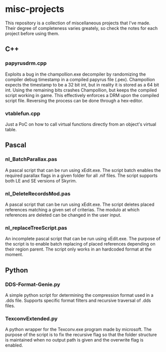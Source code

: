 # misc-projects
This repository is a collection of miscellaneous projects that I've made. \
Their degree of completeness varies greately, so check the notes for each project before using them.

## C++

### papyrusdrm.cpp
Exploits a bug in the champollion.exe decompiler by randomizing the compiler debug timestamp in a compiled papyrus file (.pex). Champollion expects the timestamp to be a 32 bit int, but in reality it is stored as a 64 bit int. Using the remaining bits crashes Champollion, but keeps the compiled script working in game. This effectively enforces a DRM upon the compiled script file. Reversing the process can be done through a hex-editor.

### vtablefun.cpp
Just a PoC on how to call virtual functions directly from an object's virtual table.

## Pascal

### nl_BatchParallax.pas
A pascal script that can be run using xEdit.exe. The script batch enables the required parallax flags in a given folder for all .nif files. The script supports
both LE and SE versions of Skyrim.

### nl_DeleteRecordsMod.pas
A pascal script that can be run using xEdit.exe. The script deletes placed references matching a given set of criterias. The modulo at which references are deleted
can be changed in the user input.

### nl_replaceTreeScript.pas
An incomplete pascal script that can be run using xEdit.exe. The purpose of the script is to enable batch replacing of placed references depending on their region parent.
The script only works in an hardcoded format at the moment.

## Python

### DDS-Format-Genie.py
A simple python script for determining the compression format used in a .dds file. Supports specific format filters and recursive traversal of .dds files.

### TexconvExtended.py
A python wrapper for the Texconv.exe program made by microsoft. The purpose of the script is to fix the recursive flag so that the folder structure is maintained
when no output path is given and the overwrite flag is enabled.